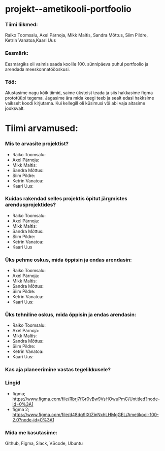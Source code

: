 # projekt--ametikooli-portfoolio

### Tiimi liikmed:
Raiko Toomsalu, Axel Pärnoja, Mikk Maltis, Sandra Mõttus, Siim Pildre, Ketrin Vanatoa,Kaari Uus

### Eesmärk:
Eesmärgiks oli valmis saada koolile 100. sünnipäeva puhul portfoolio ja arendada meeskonnatööoskusi.

### Töö:
Alustasime nagu kõik tiimid, saime üksteist teada ja siis hakkasime figma prototüüpi tegema. Jagasime ära mida keegi teeb ja sealt edasi hakksime vaikselt koodi kirjutama. Kui kellegill oli küsimusi või abi vaja aitasime jooksvalt.

# Tiimi arvamused:

### Mis te arvasite projektist?

- Raiko Toomsalu:
- Axel Pärnoja:
- Mikk Maltis:
- Sandra Mõttus:
- Siim Pildre:
- Ketrin Vanatoa:
- Kaari Uus:

### Kuidas rakendad selles projektis õpitut järgmistes arendusprojektides?

- Raiko Toomsalu:
- Axel Pärnoja:
- Mikk Maltis:
- Sandra Mõttus:
- Siim Pildre:
- Ketrin Vanatoa:
- Kaari Uus

### Üks pehme oskus, mida õppisin ja endas arendasin:

- Raiko Toomsalu:
- Axel Pärnoja:
- Mikk Maltis:
- Sandra Mõttus:
- Siim Pildre:
- Ketrin Vanatoa:
- Kaari Uus:

### Üks tehniline oskus, mida õppisin ja endas arendasin:

- Raiko Toomsalu:
- Axel Pärnoja:
- Mikk Maltis:
- Sandra Mõttus:
- Siim Pildre:
- Ketrin Vanatoa:
- Kaari Uus:

### Kas aja planeerimine vastas tegelikkusele?

### Lingid
- figma; https://www.figma.com/file/Rbrj7fGr0vBw9VsHOwuPmC/Untitled?node-id=0%3A1
- figma 2; https://www.figma.com/file/d48dq9IXtZinNxhLHMgGEL/Ametikool-100-2.0?node-id=0%3A1

### Mida me kasutasime:

Github, Figma, Slack, VScode, Ubuntu
